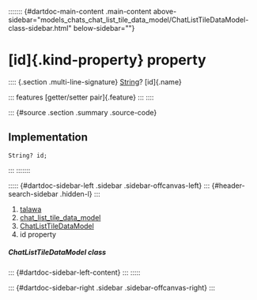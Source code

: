 ::::::: {#dartdoc-main-content .main-content above-sidebar="models_chats_chat_list_tile_data_model/ChatListTileDataModel-class-sidebar.html" below-sidebar=""}
<div>

# [id]{.kind-property} property

</div>

:::: {.section .multi-line-signature}
[String](https://api.flutter.dev/flutter/dart-core/String-class.html)?
[id]{.name}

::: features
[getter/setter pair]{.feature}
:::
::::

::: {#source .section .summary .source-code}
## Implementation

``` language-dart
String? id;
```
:::
:::::::

::::: {#dartdoc-sidebar-left .sidebar .sidebar-offcanvas-left}
::: {#header-search-sidebar .hidden-l}
:::

1.  [talawa](../../index.html)
2.  [chat_list_tile_data_model](../../models_chats_chat_list_tile_data_model/)
3.  [ChatListTileDataModel](../../models_chats_chat_list_tile_data_model/ChatListTileDataModel-class.html)
4.  id property

##### ChatListTileDataModel class

::: {#dartdoc-sidebar-left-content}
:::
:::::

::: {#dartdoc-sidebar-right .sidebar .sidebar-offcanvas-right}
:::
